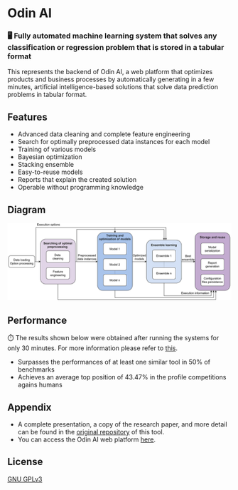 
# Odin AI

### :desktop_computer: Fully automated machine learning system that solves any classification or regression problem that is stored in a tabular format

This represents the backend of Odin AI, a web platform that optimizes products and business processes by automatically generating in a few minutes, artificial intelligence-based solutions that solve data prediction problems in tabular format.

## Features

- Advanced data cleaning and complete feature engineering
- Search for optimally preprocessed data instances for each model
- Training of various models
- Bayesian optimization
- Stacking ensemble
- Easy-to-reuse models
- Reports that explain the created solution
- Operable without programming knowledge

## Diagram

![Diagram of the system](./system_diagram.png)

## Performance

:stopwatch: The results shown below were obtained after running the systems for only 30 minutes. For more information please refer to [this](https://gitlab.com/BindilaMihai/automl_tool).

- Surpasses the performances of at least one similar tool in 50% of benchmarks
- Achieves an average top position of 43.47% in the profile competitions agains humans

## Appendix

- A complete presentation, a copy of the research paper, and more detail can be found in the [original repository](https://gitlab.com/BindilaMihai/automl_tool) of this tool.
- You can access the Odin AI web platform [here](hhttps://odin-ai.net/#/).

## License

[GNU GPLv3](https://choosealicense.com/licenses/gpl-3.0/)
